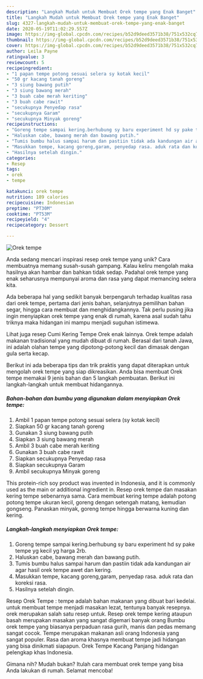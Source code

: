 ```yaml
---
description: "Langkah Mudah untuk Membuat Orek tempe yang Enak Banget"
title: "Langkah Mudah untuk Membuat Orek tempe yang Enak Banget"
slug: 4327-langkah-mudah-untuk-membuat-orek-tempe-yang-enak-banget
date: 2020-05-19T11:02:29.557Z
image: https://img-global.cpcdn.com/recipes/b52d9deed3571b38/751x532cq70/orek-tempe-foto-resep-utama.jpg
thumbnail: https://img-global.cpcdn.com/recipes/b52d9deed3571b38/751x532cq70/orek-tempe-foto-resep-utama.jpg
cover: https://img-global.cpcdn.com/recipes/b52d9deed3571b38/751x532cq70/orek-tempe-foto-resep-utama.jpg
author: Leila Payne
ratingvalue: 3
reviewcount: 5
recipeingredient:
- "1 papan tempe potong sesuai selera sy kotak kecil"
- "50 gr kacang tanah goreng"
- "3 siung bawang putih"
- "3 siung bawang merah"
- "3 buah cabe merah keriting"
- "3 buah cabe rawit"
- "secukupnya Penyedap rasa"
- "secukupnya Garam"
- "secukupnya Minyak goreng"
recipeinstructions:
- "Goreng tempe sampai kering.berhubung sy baru experiment hd sy pake tempe yg kecil yg harga 2rb."
- "Haluskan cabe, bawang merah dan bawang putih."
- "Tumis bumbu halus sampai harum dan pastiin tidak ada kandungan air agar hasil orek tempe awet dan kering."
- "Masukkan tempe, kacang goreng,garam, penyedap rasa. aduk rata dan koreksi rasa."
- "Hasilnya setelah dingin."
categories:
- Resep
tags:
- orek
- tempe

katakunci: orek tempe 
nutrition: 189 calories
recipecuisine: Indonesian
preptime: "PT30M"
cooktime: "PT53M"
recipeyield: "4"
recipecategory: Dessert

---
```



![Orek tempe](https://img-global.cpcdn.com/recipes/b52d9deed3571b38/751x532cq70/orek-tempe-foto-resep-utama.jpg)

Anda sedang mencari inspirasi resep orek tempe yang unik? Cara membuatnya memang susah-susah gampang. Kalau keliru mengolah maka hasilnya akan hambar dan bahkan tidak sedap. Padahal orek tempe yang enak seharusnya mempunyai aroma dan rasa yang dapat memancing selera kita.

Ada beberapa hal yang sedikit banyak berpengaruh terhadap kualitas rasa dari orek tempe, pertama dari jenis bahan, selanjutnya pemilihan bahan segar, hingga cara membuat dan menghidangkannya. Tak perlu pusing jika ingin menyiapkan orek tempe yang enak di rumah, karena asal sudah tahu triknya maka hidangan ini mampu menjadi suguhan istimewa.

Lihat juga resep Cumi Kering Tempe Orek enak lainnya. Orek tempe adalah makanan tradisional yang mudah dibuat di rumah. Berasal dari tanah Jawa, ini adalah olahan tempe yang dipotong-potong kecil dan dimasak dengan gula serta kecap.


Berikut ini ada beberapa tips dan trik praktis yang dapat diterapkan untuk mengolah orek tempe yang siap dikreasikan. Anda bisa membuat Orek tempe memakai 9 jenis bahan dan 5 langkah pembuatan. Berikut ini langkah-langkah untuk membuat hidangannya.

<!--inarticleads1-->

##### Bahan-bahan dan bumbu yang digunakan dalam menyiapkan Orek tempe:

1. Ambil 1 papan tempe potong sesuai selera (sy kotak kecil)
1. Siapkan 50 gr kacang tanah goreng
1. Gunakan 3 siung bawang putih
1. Siapkan 3 siung bawang merah
1. Ambil 3 buah cabe merah keriting
1. Gunakan 3 buah cabe rawit
1. Siapkan secukupnya Penyedap rasa
1. Siapkan secukupnya Garam
1. Ambil secukupnya Minyak goreng


This protein-rich soy product was invented in Indonesia, and it is commonly used as the main or additional ingredient in. Resep orek tempe dan masakan kering tempe sebenarnya sama. Cara membuat kering tempe adalah potong potong tempe ukuran kecil, goreng dengan setengah matang, kemudian gongseng. Panaskan minyak, goreng tempe hingga berwarna kuning dan kering. 

<!--inarticleads2-->

##### Langkah-langkah menyiapkan Orek tempe:

1. Goreng tempe sampai kering.berhubung sy baru experiment hd sy pake tempe yg kecil yg harga 2rb.
1. Haluskan cabe, bawang merah dan bawang putih.
1. Tumis bumbu halus sampai harum dan pastiin tidak ada kandungan air agar hasil orek tempe awet dan kering.
1. Masukkan tempe, kacang goreng,garam, penyedap rasa. aduk rata dan koreksi rasa.
1. Hasilnya setelah dingin.


Resep Orek Tempe : tempe adalah bahan makanan yang dibuat bari kedelai. untuk membuat tempe menjadi masakan lezat, tentunya banyak resepnya. orek merupakan salah satu resep untuk. Resep orek tempe kering ataupun basah merupakan masakan yang sangat digemari banyak orang Bumbu orek tempe yang biasanya perpaduan rasa gurih, manis dan pedas memang sangat cocok. Tempe merupakan makanan asli orang Indonesia yang sangat populer. Rasa dan aroma khasnya membuat tempe jadi hidangan yang bisa dinikmati siapapun. Orek Tempe Kacang Panjang hidangan pelengkap khas Indonesia. 

Gimana nih? Mudah bukan? Itulah cara membuat orek tempe yang bisa Anda lakukan di rumah. Selamat mencoba!
